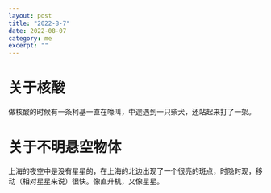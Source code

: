 ```yaml
---
layout: post
title: "2022-8-7"
date: 2022-08-07   
category: me
excerpt: ""
---
```

# 关于核酸
做核酸的时候有一条柯基一直在嚎叫，中途遇到一只柴犬，还站起来打了一架。

# 关于不明悬空物体

上海的夜空中是没有星星的，在上海的北边出现了一个很亮的斑点，时隐时现，移动（相对星星来说）很快。像直升机，又像星星。
